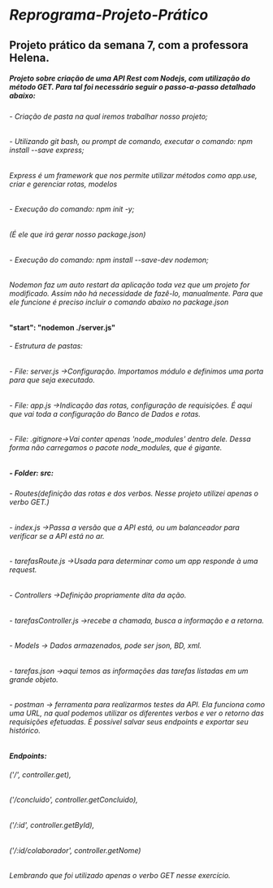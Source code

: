 # *Reprograma-Projeto-Prático* #

## Projeto prático da semana 7, com a professora Helena. ##

##### Projeto sobre criação de uma API Rest com Nodejs, com utilização do método GET. Para tal foi necessário seguir o passo-a-passo detalhado abaixo: #####


###### - Criação de pasta na qual iremos trabalhar nosso projeto; ######

###### - Utilizando git bash, ou prompt de comando, executar o comando: npm install --save express;
###### Express é um framework que nos permite utilizar métodos como app.use, criar e gerenciar rotas, modelos ######

###### - Execução do comando: npm init -y; ######
###### (É ele que irá gerar nosso package.json) ######

###### - Execução do comando: npm install --save-dev nodemon; ######
###### Nodemon faz um auto restart da aplicação toda vez que um projeto for modificado. Assim não há necessidade de fazê-lo, manualmente. Para que ele funcione é preciso incluir o comando abaixo no package.json ######

**"start": "nodemon ./server.js"**

###### - *Estrutura de pastas:* ######

###### - File: server.js ->Configuração. Importamos módulo e definimos uma porta para que seja executado.
  
###### - File: app.js    ->Indicação das rotas, configuração de requisições. É aqui que vai toda a configuração do Banco de Dados e rotas.
 
###### - File: .gitignore->Vai conter apenas 'node_modules' dentro dele. Dessa forma não carregamos o pacote node_modules, que é gigante. ######
  
#####  - *Folder: src:*
  
###### - Routes(definição das rotas e dos verbos. Nesse projeto utilizei apenas o verbo GET.)
          
###### - index.js ->Passa a versão que a API está, ou um balanceador para verificar se a API está no ar.
            
###### - tarefasRoute.js ->Usada para determinar como um app responde à uma request.
           
###### - Controllers ->Definição propriamente dita da ação.
          
###### - tarefasController.js ->recebe a chamada, busca a informação e a retorna.
          
###### - Models -> Dados armazenados, pode ser json, BD, xml.
          
###### - tarefas.json ->aqui temos as informações das tarefas listadas em um grande objeto. 
            
###### - postman -> ferramenta para realizarmos testes da API. Ela funciona como uma URL, na qual podemos utilizar os diferentes verbos e ver o retorno das requisições efetuadas. É possível salvar seus endpoints e exportar seu histórico.

#### *Endpoints:* ####
###### ('/', controller.get),

###### ('/concluido', controller.getConcluido),

###### ('/:id', controller.getById),

###### ('/:id/colaborador', controller.getNome)

###### Lembrando que foi utilizado apenas o verbo GET nesse exercício.

   
    
